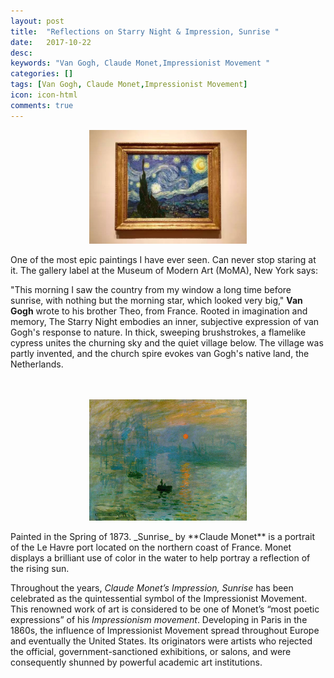 ```yaml
---
layout: post
title:  "Reflections on Starry Night & Impression, Sunrise "
date:   2017-10-22
desc: 
keywords: "Van Gogh, Claude Monet,Impressionist Movement "
categories: []
tags: [Van Gogh, Claude Monet,Impressionist Movement]
icon: icon-html
comments: true
---
```


<div style="display: flex; justify-content: center;">
<img src="https://raw.githubusercontent.com/sabSAThai/sabSAThai.github.io/master/static/assets/img/blog/paintings/starry_night.jpg" alt='The Starry Night'  width="50%" height="50%" align="middle">
</div>
<br>
One of the most epic paintings I have ever seen. Can never stop staring at it. 
The gallery label at the Museum of Modern Art (MoMA), New York says:

"This morning I saw the country from my window a long time before sunrise, with nothing but the morning star, which looked very big," **Van Gogh** wrote to his brother Theo, from France.
Rooted in imagination and memory, The Starry Night embodies an inner, subjective expression of van Gogh's response to nature. In thick, sweeping brushstrokes, a flamelike cypress unites the churning sky and the quiet village below. The village was partly invented, and the church spire evokes van Gogh's native land, the Netherlands.

<br>
<br>

<div style="display: flex; justify-content: center;">
<img src="https://raw.githubusercontent.com/sabSAThai/sabSAThai.github.io/master/static/assets/img/blog/paintings/Impression.jpg" alt='Impression, Sunrise'  width="50%" height="50%" align="middle">
</div>
<br>
Painted in the Spring of 1873. _Sunrise_ by **Claude Monet** is a portrait of the Le Havre port located on the northern coast of France. Monet displays a brilliant use of color in the water to help portray a reflection of the rising sun. 

Throughout the years, _Claude Monet’s Impression, Sunrise_ has been celebrated as the quintessential symbol of the Impressionist Movement.  This renowned work of art is considered to be one of Monet’s “most poetic expressions” of his _Impressionism movement_. Developing in Paris in the 1860s, the influence of Impressionist Movement spread throughout Europe and eventually the United States. Its originators were artists who rejected the official, government-sanctioned exhibitions, or salons, and were consequently shunned by powerful academic art institutions. 